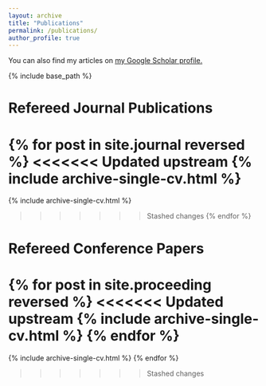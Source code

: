 ```yaml
---
layout: archive
title: "Publications"
permalink: /publications/
author_profile: true
---
```



You can also find my articles on <u><a href="{{author.googlescholar}}">my Google Scholar profile</a>.</u>


{% include base_path %}

Refereed Journal Publications
===

{% for post in site.journal reversed %}
<<<<<<< Updated upstream
  {% include archive-single-cv.html %} 
=======
{% include archive-single-cv.html %} 
>>>>>>> Stashed changes
{% endfor %}


Refereed Conference Papers
===
{% for post in site.proceeding reversed %}
<<<<<<< Updated upstream
  {% include archive-single-cv.html %} 
{% endfor %}
=======
{% include archive-single-cv.html %} 
{% endfor %}
>>>>>>> Stashed changes
